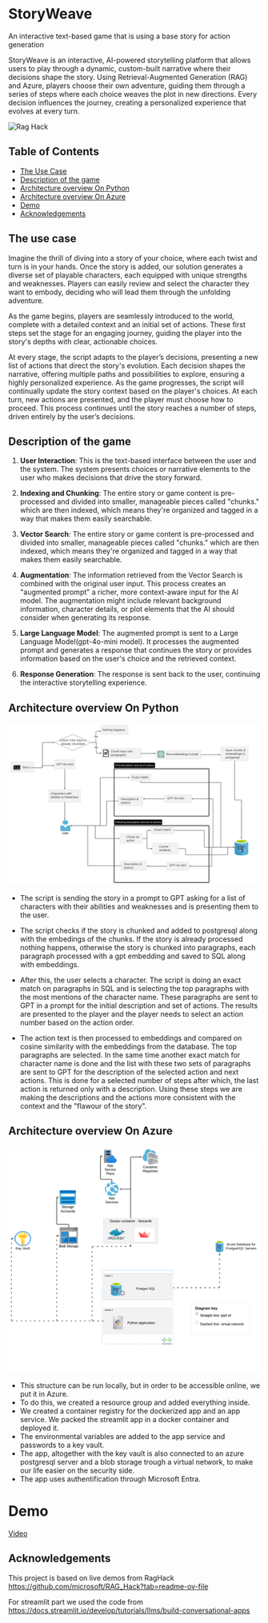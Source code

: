 # StoryWeave
An interactive text-based game that is using a base story for action generation

StoryWeave is an interactive, AI-powered storytelling platform that allows users to play through a dynamic, custom-built narrative where their decisions shape the story. Using Retrieval-Augmented Generation (RAG) and Azure, players choose their own adventure, guiding them through a series of steps where each choice weaves the plot in new directions. Every decision influences the journey, creating a personalized experience that evolves at every turn.

![Rag Hack](https://img.shields.io/badge/Hack%20Together-RAGHeck-purple?style=flat&logo=<LOGO_NAME>&logoColor=white&color=6a0dad)


## Table of Contents
* [The Use Case](#The-use-case)
* [Description of the game](#Description-of-the-game)
* [Architecture overview On Python](#Architecture-overview-On-Python)
* [Architecture overview On Azure](#Architecture-overview-On-Azure)
* [Demo](#Demo)
* [Acknowledgements](#Acknowledgements)


## The use case
Imagine the thrill of diving into a story of your choice, where each twist and turn is in your hands. Once the story is added, our solution generates a diverse set of playable characters, each equipped with unique strengths and weaknesses. Players can easily review and select the character they want to embody, deciding who will lead them through the unfolding adventure.

As the game begins, players are seamlessly introduced to the world, complete with a detailed context and an initial set of actions. These first steps set the stage for an engaging journey, guiding the player into the story's depths with clear, actionable choices.

At every stage, the script adapts to the player’s decisions, presenting a new list of actions that direct the story's evolution. Each decision shapes the narrative, offering multiple paths and possibilities to explore, ensuring a highly personalized experience. As the game progresses, the script will continually update the story context based on the player's choices. At each turn, new actions are presented, and the player must choose how to proceed. This process continues until the story reaches a number of steps, driven entirely by the user’s decisions.

## Description of the game

1. **User Interaction**: This is the text-based  interface between the user and the system. The system presents choices or narrative elements to the user who makes decisions that drive the story forward.

2. **Indexing and Chunking**: The entire story or game content is pre-processed and divided into smaller, manageable pieces called "chunks." which are then indexed, which means they're organized and tagged in a way that makes them easily searchable.

3. **Vector Search**: The entire story or game content is pre-processed and divided into smaller, manageable pieces called "chunks." which are then indexed, which means they're organized and tagged in a way that makes them easily searchable.

4. **Augmentation**: The information retrieved from the Vector Search is combined with the original user input. This process creates an "augmented prompt" a richer, more context-aware input for the AI model. The augmentation might include relevant background information, character details, or plot elements that the AI should consider when generating its response.

5. **Large Language Model**: The augmented prompt is sent to a Large Language Model(gpt-4o-mini model). It processes the augmented prompt and generates a response that continues the story or provides information based on the user's choice and the retrieved context.

6. **Response Generation**: The response is sent back to the user, continuing the interactive storytelling experience.

## Architecture overview On Python

![alt text](images/diagram_1.png)

- The script is sending the story in a prompt to GPT asking for a list of characters with their abilities and weaknesses and is presenting them to the user.

- The script checks if the story is chunked and added to postgresql along with the embedings of the chunks. If the story is already processed nothing happens, otherwise the story is chunked into paragraphs, each paragraph processed with a gpt embedding and saved to SQL along with embeddings.

- After this, the user selects a character. The script is doing an exact match on paragraphs in SQL and is selecting the top paragraphs with the most mentions of the character name. These paragraphs are sent to GPT in a prompt for the initial description and set of actions. The results are presented to the player and the player needs to select an action number based on the action order.

- The action text is then processed to embeddings and compared on cosine similarity with the embeddings from the database. The top paragraphs are selected. In the same time another exact match for character name is done and the list with these two sets of paragraphs are sent to GPT for the description of the selected action and next actions. This is done for a selected number of steps after which, the last action is returned only with a description.
Using these steps we are making the descriptions and the actions more consistent with the context and the "flawour of the story".

## Architecture overview On Azure

![alt text](images/diagram_2.png)

- This structure can be run locally, but in order to be accessible online, we put it in Azure. 
- To do this, we created a resource group and added everything inside. 
- We created a container registry for the dockerized app and an app service. We packed the streamlit app in a docker container and deployed it. 
- The environmental variables are added to the app service and passwords to a key vault.
- The app, altogether with the key vault is also connected to an azure postgresql server and a blob storage trough a virtual network, to make our life easier on the security side.  
- The app uses authentification through Microsoft Entra.

# Demo

[Video](images/clip.mkv)


## Acknowledgements

This project is based on live demos from RagHack https://github.com/microsoft/RAG_Hack?tab=readme-ov-file

For streamlit part we used the code from https://docs.streamlit.io/develop/tutorials/llms/build-conversational-apps




